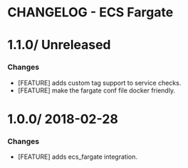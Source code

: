 # CHANGELOG - ECS Fargate

1.1.0/ Unreleased
==================

### Changes

* [FEATURE] adds custom tag support to service checks.
* [FEATURE] make the fargate conf file docker friendly.

1.0.0/ 2018-02-28
==================

### Changes

* [FEATURE] adds ecs_fargate integration.

